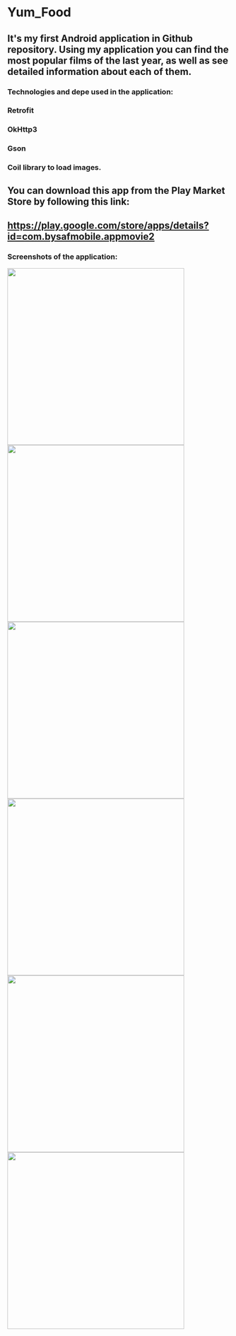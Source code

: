 # Yum_Food

## It's my first Android application in Github repository. Using my application you can find the most popular films of the last year, as well as see detailed information about each of them.

### Technologies and depe used in the application: 
### Retrofit 
### OkHttp3
### Gson
### Coil library to load images.

## You can download this app from the Play Market Store by following this link:
## https://play.google.com/store/apps/details?id=com.bysafmobile.appmovie2

### Screenshots of the application:
<img src="https://github.com/Safin717/Yum_Food/blob/master/1.jpg" width="400">
<img src="https://github.com/Safin717/Yum_Food/blob/master/2.jpg" width="400">
<img src="https://github.com/Safin717/Yum_Food/blob/master/3.jpg" width="400">
<img src="https://github.com/Safin717/Yum_Food/blob/master/4.jpg" width="400">
<img src="https://github.com/Safin717/Yum_Food/blob/master/5.jpg" width="400">
<img src="https://github.com/Safin717/Yum_Food/blob/master/6.jpg" width="400">
